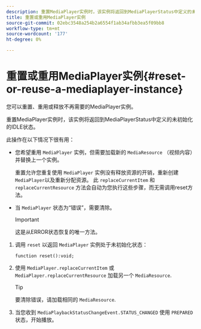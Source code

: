 ```yaml
---
description: 重置MediaPlayer实例时，该实例将返回到MediaPlayerStatus中定义的未初始化的IDLE状态。
title: 重置或重用MediaPlayer实例
source-git-commit: 02ebc3548a254b2a6554f1ab34afbb3ea5f09bb8
workflow-type: tm+mt
source-wordcount: '177'
ht-degree: 0%

---
```


# 重置或重用MediaPlayer实例{#reset-or-reuse-a-mediaplayer-instance}

您可以重置、重用或释放不再需要的MediaPlayer实例。

重置MediaPlayer实例时，该实例将返回到MediaPlayerStatus中定义的未初始化的IDLE状态。

此操作在以下情况下很有用：

* 您希望重用 `MediaPlayer` 实例，但需要加载新的 `MediaResource` （视频内容）并替换上一个实例。

  重置允许您重复使用 `MediaPlayer` 实例没有释放资源的开销，重新创建 `MediaPlayer`以及重新分配资源。 此 `replaceCurrentItem` 和 `replaceCurrentResource` 方法会自动为您执行这些步骤，而无需调用reset方法。

* 当 `MediaPlayer` 状态为“错误”，需要清除。

  >[!IMPORTANT]
  >
  >这是从ERROR状态恢复的唯一方法。

1. 调用 `reset` 以返回 `MediaPlayer` 实例处于未初始化状态：

   ```
   function reset():void; 
   ```

1. 使用 `MediaPlayer.replaceCurrentItem` 或 `MediaPlayer.replaceCurrentResource` 加载另一个 `MediaResource`.

   >[!TIP]
   >
   >要清除错误，请加载相同的 `MediaResource`.

1. 当您收到 `MediaPlaybackStatusChangeEvent.STATUS_CHANGED` 使用 `PREPARED` 状态，开始播放。
